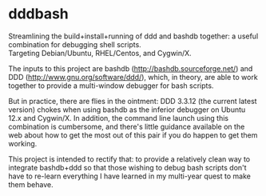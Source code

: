 dddbash
=======

Streamlining the build+install+running of ddd and bashdb together: a useful combination for debugging shell scripts.   
Targeting Debian/Ubuntu, RHEL/Centos, and Cygwin/X.

The inputs to this project are bashdb (http://bashdb.sourceforge.net/) and DDD (http://www.gnu.org/software/ddd/), which,
in theory, are able to work together to provide a multi-window debugger for bash scripts.

But in practice, there are flies in the ointment:  DDD 3.3.12 (the current latest version) chokes when using bashdb 
as the inferior debugger on Ubuntu 12.x and Cygwin/X.   In addition, the command line launch using this combination
is cumbersome, and there's little guidance available on the web about how to get the most out of this pair if you
do happen to get them working.

This project is intended to rectify that: to provide a relatively clean way to integrate bashdb+ddd so that those wishing
to debug bash scripts don't have to re-learn everything I have learned in my multi-year quest to make them
behave.
